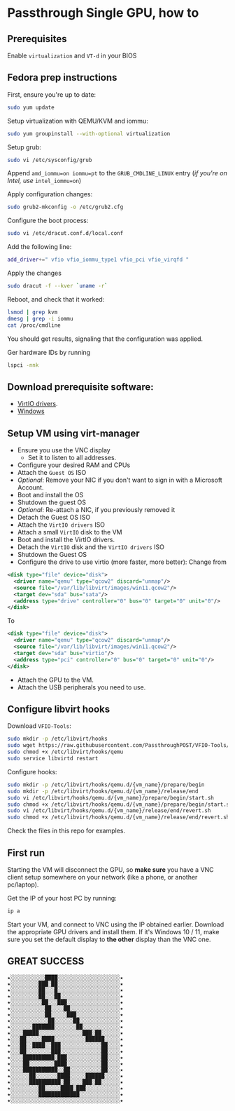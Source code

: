 # Passthrough Single GPU, how to

## Prerequisites
Enable `virtualization` and `VT-d` in your BIOS

## Fedora prep instructions
First, ensure you're up to date:
```bash
sudo yum update
```

Setup virtualization with QEMU/KVM and iommu:
```bash
sudo yum groupinstall --with-optional virtualization
```
Setup grub:
```bash
sudo vi /etc/sysconfig/grub
```
Append `amd_iommu=on iommu=pt` to the `GRUB_CMDLINE_LINUX` entry
(_if you're on Intel, use_ `intel_iommu=on`)

Apply configuration changes:
```bash
sudo grub2-mkconfig -o /etc/grub2.cfg
```
Configure the boot process:
```bash
sudo vi /etc/dracut.conf.d/local.conf
```
Add the following line:
```bash
add_driver+=" vfio vfio_iommu_type1 vfio_pci vfio_virqfd "
```
Apply the changes
``` bash
sudo dracut -f --kver `uname -r`
```
Reboot, and  check that it worked:
```bash
lsmod | grep kvm
dmesg | grep -i iommu
cat /proc/cmdline
```
You should get results, signaling that the configuration was applied.

Ger hardware IDs by running
```bash
lspci -nnk
```

## Download prerequisite software:
 * [VirtIO drivers](https://github.com/virtio-win/virtio-win-pkg-scripts/blob/master/README.md).
 * [Windows](https://www.microsoft.com/software-download/windows11)

## Setup VM using virt-manager
 * Ensure you use the VNC display
   * Set it to listen to all addresses.
 * Configure your desired RAM and CPUs
 * Attach the `Guest OS` ISO
 * _Optional_: Remove your NIC if you don't want to sign in with a Microsoft Account.
 * Boot and install the OS
 * Shutdown the guest OS
 * _Optional_: Re-attach a NIC, if you previously removed it
 * Detach the Guest OS ISO
 * Attach the `VirtIO drivers` ISO
 * Attach a small `VirtIO` disk to the VM
 * Boot and install the VirtIO drivers.
 * Detach the `VirtIO` disk and the `VirtIO drivers` ISO
 * Shutdown the Guest OS
 * Configure the drive to use virtio (more faster, more better):
   Change from
```xml
<disk type="file" device="disk">
  <driver name="qemu" type="qcow2" discard="unmap"/>
  <source file="/var/lib/libvirt/images/win11.qcow2"/>
  <target dev="sda" bus="sata"/>
  <address type="drive" controller="0" bus="0" target="0" unit="0"/>
</disk>
```
   To
```xml
<disk type="file" device="disk">
  <driver name="qemu" type="qcow2" discard="unmap"/>
  <source file="/var/lib/libvirt/images/win11.qcow2"/>
  <target dev="sda" bus="virtio"/>
  <address type="pci" controller="0" bus="0" target="0" unit="0"/>
</disk>
```
 * Attach the GPU to the VM.
 * Attach the USB peripherals you need to use.

## Configure libvirt hooks
Download `VFIO-Tools`:
```bash
sudo mkdir -p /etc/libvirt/hooks
sudo wget https://raw.githubusercontent.com/PassthroughPOST/VFIO-Tools/master/libvirt_hooks/qemu -O /etc/libvirt/hooks/qemu
sudo chmod +x /etc/libvirt/hooks/qemu
sudo service libvirtd restart
```
Configure hooks:
```bash
sudo mkdir -p /etc/libvirt/hooks/qemu.d/{vm_name}/prepare/begin
sudo mkdir -p /etc/libvirt/hooks/qemu.d/{vm_name}/release/end
sudo vi /etc/libvirt/hooks/qemu.d/{vm_name}/prepare/begin/start.sh
sudo chmod +x /etc/libvirt/hooks/qemu.d/{vm_name}/prepare/begin/start.sh
sudo vi /etc/libvirt/hooks/qemu.d/{vm_name}/release/end/revert.sh
sudo chmod +x /etc/libvirt/hooks/qemu.d/{vm_name}/release/end/revert.sh
```
Check the files in this repo for examples.

## First run
Starting the VM will disconnect the GPU, so **make sure** you have a VNC client setup somewhere on your network (like a phone, or another pc/laptop).

Get the IP of your host PC by running:
```bash
ip a
```

Start your VM, and connect to VNC using the IP obtained earlier. Download the appropriate GPU drivers and install them. 
If it's Windows 10 / 11, make sure you set the default display to **the other** display than the VNC one. 

## GREAT SUCCESS
```
★░░░░░░░░░░░████░░░░░░░░░░░░░░░░░░░░★
★░░░░░░░░░███░██░░░░░░░░░░░░░░░░░░░░★ 
★░░░░░░░░░██░░░█░░░░░░░░░░░░░░░░░░░░★ 
★░░░░░░░░░██░░░██░░░░░░░░░░░░░░░░░░░★ 
★░░░░░░░░░░██░░░███░░░░░░░░░░░░░░░░░★ 
★░░░░░░░░░░░██░░░░██░░░░░░░░░░░░░░░░★
★░░░░░░░░░░░██░░░░░███░░░░░░░░░░░░░░★
★░░░░░░░░░░░░██░░░░░░██░░░░░░░░░░░░░★ 
★░░░░░░░███████░░░░░░░██░░░░░░░░░░░░★
★░░░░█████░░░░░░░░░░░░░░███░██░░░░░░★
★░░░██░░░░░████░░░░░░░░░░██████░░░░░★
★░░░██░░████░░███░░░░░░░░░░░░░██░░░░★
★░░░██░░░░░░░░███░░░░░░░░░░░░░██░░░░★
★░░░░██████████░███░░░░░░░░░░░██░░░░★
★░░░░██░░░░░░░░████░░░░░░░░░░░██░░░░★
★░░░░███████████░░██░░░░░░░░░░██░░░░★
★░░░░░░██░░░░░░░████░░░░░██████░░░░░★
★░░░░░░██████████░██░░░░███░██░░░░░░★
★░░░░░░░░░██░░░░░████░███░░░░░░░░░░░★
★░░░░░░░░░█████████████░░░░░░░░░░░░░★
★░░░░░░░░░░░░░░░░░░░░░░░░░░░░░░░░░░░★
```
